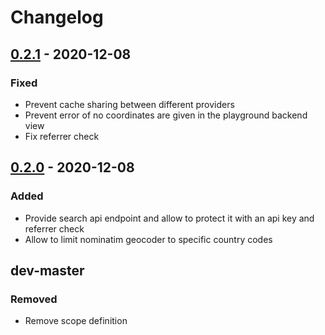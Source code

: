 # Changelog

## [0.2.1] - 2020-12-08

### Fixed

 - Prevent cache sharing between different providers
 - Prevent error of no coordinates are given in the playground backend view
 - Fix referrer check

## [0.2.0] - 2020-12-08

### Added

 - Provide search api endpoint and allow to protect it with an api key and referrer check
 - Allow to limit nominatim geocoder to specific country codes

## dev-master

### Removed

 - Remove scope definition


[0.2.1]: https://github.com/cowegis/contao-geocoder/compare/0.2.0...0.2.1
[0.2.0]: https://github.com/cowegis/contao-geocoder/compare/0.1.0...0.2.0
